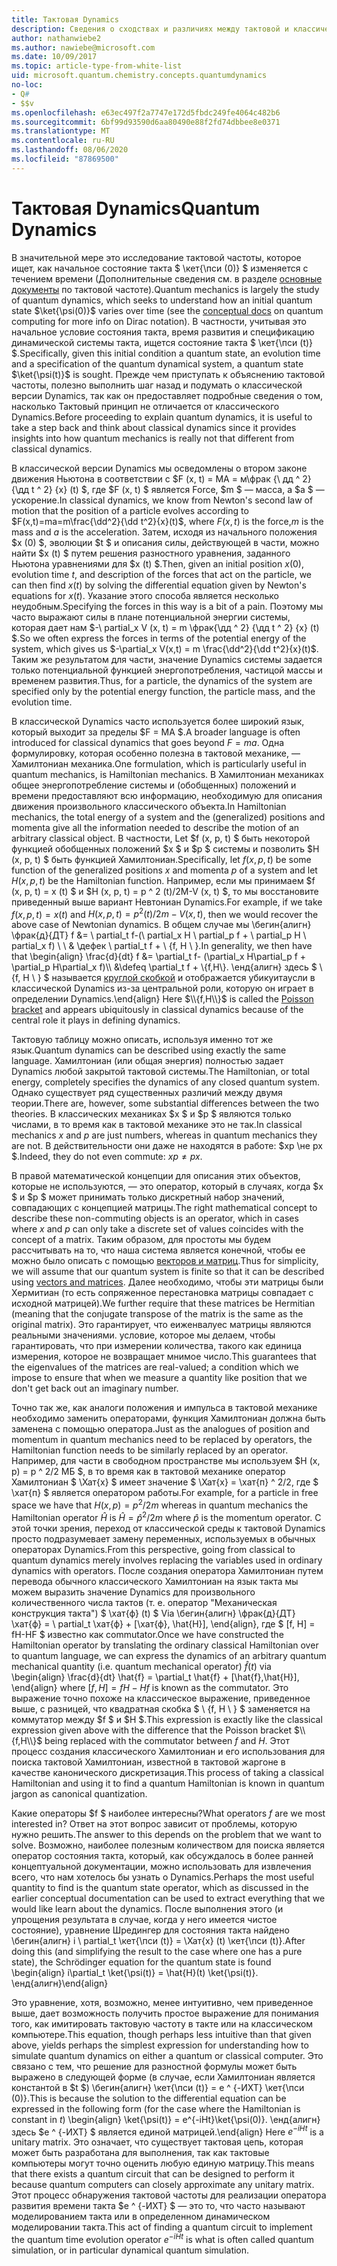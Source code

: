 ```yaml
---
title: Тактовая Dynamics
description: Сведения о сходствах и различиях между тактовой и классической Dynamics.
author: nathanwiebe2
ms.author: nawiebe@microsoft.com
ms.date: 10/09/2017
ms.topic: article-type-from-white-list
uid: microsoft.quantum.chemistry.concepts.quantumdynamics
no-loc:
- Q#
- $$v
ms.openlocfilehash: e63ec497f2a7747e172d5fbdc249fe4064c482b6
ms.sourcegitcommit: 6bf99d93590d6aa80490e88f2fd74dbbee8e0371
ms.translationtype: MT
ms.contentlocale: ru-RU
ms.lasthandoff: 08/06/2020
ms.locfileid: "87869500"
---
```

# <a name="quantum-dynamics"></a><span data-ttu-id="53c59-103">Тактовая Dynamics</span><span class="sxs-lookup"><span data-stu-id="53c59-103">Quantum Dynamics</span></span>

<span data-ttu-id="53c59-104">В значительной мере это исследование тактовой частоты, которое ищет, как начальное состояние такта $ \кет{\пси (0)} $ изменяется с течением времени (Дополнительные сведения см. в разделе [основные документы](xref:microsoft.quantum.concepts.dirac) по тактовой частоте).</span><span class="sxs-lookup"><span data-stu-id="53c59-104">Quantum mechanics is largely the study of quantum dynamics, which seeks to understand how an initial quantum state $\ket{\psi(0)}$ varies over time (see the [conceptual docs](xref:microsoft.quantum.concepts.dirac) on quantum computing for more info on Dirac notation).</span></span>
<span data-ttu-id="53c59-105">В частности, учитывая это начальное условие состояния такта, время развития и спецификацию динамической системы такта, ищется состояние такта $ \кет{\пси (t)} $.</span><span class="sxs-lookup"><span data-stu-id="53c59-105">Specifically, given this initial condition a quantum state, an evolution time and a specification of the quantum dynamical system, a quantum state $\ket{\psi(t)}$ is sought.</span></span>
<span data-ttu-id="53c59-106">Прежде чем приступать к объяснению тактовой частоты, полезно выполнить шаг назад и подумать о классической версии Dynamics, так как он предоставляет подробные сведения о том, насколько Тактовый принцип не отличается от классического Dynamics.</span><span class="sxs-lookup"><span data-stu-id="53c59-106">Before proceeding to explain quantum dynamics, it is useful to take a step back and think about classical dynamics since it provides insights into how quantum mechanics is really not that different from classical dynamics.</span></span>

<span data-ttu-id="53c59-107">В классической версии Dynamics мы осведомлены о втором законе движения Ньютона в соответствии с $F (x, t) = MA = м\фрак {\ дд ^ 2} {\дд t ^ 2} {x} (t) $, где $F (x, t) $ является Force, $m $ — масса, а $a $ — ускорение.</span><span class="sxs-lookup"><span data-stu-id="53c59-107">In classical dynamics, we know from Newton's second law of motion that the position of a particle evolves according to $F(x,t)=ma=m\frac{\dd^2}{\dd t^2}{x}(t)$, where $F(x,t)$ is the force,$m$ is the mass and $a$ is the acceleration.</span></span>
<span data-ttu-id="53c59-108">Затем, исходя из начального положения $x (0) $, эволюции $t $ и описания силы, действующей в части, можно найти $x (t) $ путем решения разностного уравнения, заданного Ньютона уравнениями для $x (t) $.</span><span class="sxs-lookup"><span data-stu-id="53c59-108">Then, given an initial position $x(0)$, evolution time $t$, and description of the forces that act on the particle, we can then find $x(t)$ by solving the differential equation given by Newton's equations for $x(t)$.</span></span>
<span data-ttu-id="53c59-109">Указание этого способа является несколько неудобным.</span><span class="sxs-lookup"><span data-stu-id="53c59-109">Specifying the forces in this way is a bit of a pain.</span></span>
<span data-ttu-id="53c59-110">Поэтому мы часто выражают силы в плане потенциальной энергии системы, которая дает нам $-\ partial_x V (x, t) = m \фрак{\дд ^ 2} {\дд t ^ 2} {x} (t) $.</span><span class="sxs-lookup"><span data-stu-id="53c59-110">So we often express the forces in terms of the potential energy of the system, which gives us $-\partial_x V(x,t) = m \frac{\dd^2}{\dd t^2}{x}(t)$.</span></span>
<span data-ttu-id="53c59-111">Таким же результатом для части, значение Dynamics системы задается только потенциальной функцией энергопотребления, частицой массы и временем развития.</span><span class="sxs-lookup"><span data-stu-id="53c59-111">Thus, for a particle, the dynamics of the system are specified only by the potential energy function, the particle mass, and the evolution time.</span></span>

<span data-ttu-id="53c59-112">В классической Dynamics часто используется более широкий язык, который выходит за пределы $F = MA $.</span><span class="sxs-lookup"><span data-stu-id="53c59-112">A broader language is often introduced for classical dynamics that goes beyond $F=ma$.</span></span>
<span data-ttu-id="53c59-113">Одна формулировку, которая особенно полезна в тактовой механике, — Хамилтониан механика.</span><span class="sxs-lookup"><span data-stu-id="53c59-113">One formulation, which is particularly useful in quantum mechanics, is Hamiltonian mechanics.</span></span>
<span data-ttu-id="53c59-114">В Хамилтониан механиках общее энергопотребление системы и (обобщенных) положений и времени предоставляют всю информацию, необходимую для описания движения произвольного классического объекта.</span><span class="sxs-lookup"><span data-stu-id="53c59-114">In Hamiltonian mechanics, the total energy of a system and the (generalized) positions and momenta give all the information needed to describe the motion of an arbitrary classical object.</span></span>
<span data-ttu-id="53c59-115">В частности, Let $f (x, p, t) $ быть некоторой функцией обобщенных положений $x $ и $p $ системы и позволить $H (x, p, t) $ быть функцией Хамилтониан.</span><span class="sxs-lookup"><span data-stu-id="53c59-115">Specifically, let $f(x,p,t)$ be some function of the generalized positions $x$ and momenta $p$ of a system and let $H(x,p,t)$ be the Hamiltonian function.</span></span>
<span data-ttu-id="53c59-116">Например, если мы принимаем $f (x, p, t) = x (t) $ и $H (x, p, t) = p ^ 2 (t)/2M-V (x, t) $, то мы восстановите приведенный выше вариант Невтониан Dynamics.</span><span class="sxs-lookup"><span data-stu-id="53c59-116">For example, if we take $f(x,p,t)= x(t)$ and $H(x,p,t)=p^2(t)/2m - V(x,t)$, then we would recover the above case of Newtonian dynamics.</span></span>
<span data-ttu-id="53c59-117">В общем случае мы \бегин{алигн} \фрак{д}{ДТ} f &= \ partial_t f-(\ partial_x H \ partial_p f + \ partial_p H \ partial_x f) \\ \\ & \дефек \ partial_t f + \\ {f, H \\ }.</span><span class="sxs-lookup"><span data-stu-id="53c59-117">In generality, we then have that \begin{align} \frac{d}{dt} f &= \partial_t f- (\partial_x H\partial_p f + \partial_p H\partial_x f)\\\\ &\defeq \partial_t f + \\{f,H\\}.</span></span>
<span data-ttu-id="53c59-118">\енд{алигн} здесь $ \\ {f, H \\ } $ называется [круглой скобкой](https://en.wikipedia.org/wiki/Poisson_bracket) и отображается убикуитаусли в классической Dynamics из-за центральной роли, которую он играет в определении Dynamics.</span><span class="sxs-lookup"><span data-stu-id="53c59-118">\end{align} Here $\\{f,H\\}$ is called the [Poisson bracket](https://en.wikipedia.org/wiki/Poisson_bracket) and appears ubiquitously in classical dynamics because of the central role it plays in defining dynamics.</span></span>

<span data-ttu-id="53c59-119">Тактовую таблицу можно описать, используя именно тот же язык.</span><span class="sxs-lookup"><span data-stu-id="53c59-119">Quantum dynamics can be described using exactly the same language.</span></span>
<span data-ttu-id="53c59-120">Хамилтониан (или общая энергия) полностью задает Dynamics любой закрытой тактовой системы.</span><span class="sxs-lookup"><span data-stu-id="53c59-120">The Hamiltonian, or total energy, completely specifies the dynamics of any closed quantum system.</span></span>
<span data-ttu-id="53c59-121">Однако существует ряд существенных различий между двумя теории.</span><span class="sxs-lookup"><span data-stu-id="53c59-121">There are, however, some substantial differences between the two theories.</span></span>
<span data-ttu-id="53c59-122">В классических механиках $x $ и $p $ являются только числами, в то время как в тактовой механике это не так.</span><span class="sxs-lookup"><span data-stu-id="53c59-122">In classical mechanics $x$ and $p$ are just numbers, whereas in quantum mechanics they are not.</span></span>
<span data-ttu-id="53c59-123">В действительности они даже не находятся в работе: $xp \не px $.</span><span class="sxs-lookup"><span data-stu-id="53c59-123">Indeed, they do not even commute: $xp \ne px$.</span></span>

<span data-ttu-id="53c59-124">В правой математической концепции для описания этих объектов, которые не используются, — это оператор, который в случаях, когда $x $ и $p $ может принимать только дискретный набор значений, совпадающих с концепцией матрицы.</span><span class="sxs-lookup"><span data-stu-id="53c59-124">The right mathematical concept to describe these non-commuting objects is an operator, which in cases where $x$ and $p$ can only take a discrete set of values coincides with the concept of a matrix.</span></span>
<span data-ttu-id="53c59-125">Таким образом, для простоты мы будем рассчитывать на то, что наша система является конечной, чтобы ее можно было описать с помощью [векторов и матриц](xref:microsoft.quantum.concepts.vectors).</span><span class="sxs-lookup"><span data-stu-id="53c59-125">Thus for simplicity, we will assume that our quantum system is finite so that it can be described using [vectors and matrices](xref:microsoft.quantum.concepts.vectors).</span></span>
<span data-ttu-id="53c59-126">Далее необходимо, чтобы эти матрицы были Хермитиан (то есть сопряженное перестановка матрицы совпадает с исходной матрицей).</span><span class="sxs-lookup"><span data-stu-id="53c59-126">We further require that these matrices be Hermitian (meaning that the conjugate transpose of the matrix is the same as the original matrix).</span></span>
<span data-ttu-id="53c59-127">Это гарантирует, что еиженвалуес матрицы являются реальными значениями. условие, которое мы делаем, чтобы гарантировать, что при измерении количества, такого как единица измерения, которое не возвращает мнимое число.</span><span class="sxs-lookup"><span data-stu-id="53c59-127">This guarantees that the eigenvalues of the matrices are real-valued; a condition which we impose to ensure that when we measure a quantity like position that we don't get back out an imaginary number.</span></span>

<span data-ttu-id="53c59-128">Точно так же, как аналоги положения и импульса в тактовой механике необходимо заменить операторами, функция Хамилтониан должна быть заменена с помощью оператора.</span><span class="sxs-lookup"><span data-stu-id="53c59-128">Just as the analogues of position and momentum in quantum mechanics need to be replaced by operators, the Hamiltonian function needs to be similarly replaced by an operator.</span></span>
<span data-ttu-id="53c59-129">Например, для части в свободном пространстве мы используем $H (x, p) = p ^ 2/2 МБ $, в то время как в тактовой механике оператор Хамилтониан $ \Хат{х} $ имеет значение $ \Хат{х} = \хат{п} ^ 2/2, где $ \хат{п} $ является оператором работы.</span><span class="sxs-lookup"><span data-stu-id="53c59-129">For example, for a particle in free space we have that $H(x,p) = p^2/2m$ whereas in quantum mechanics the Hamiltonian operator $\hat{H}$ is $\hat{H}= \hat{p}^2/2m$ where $\hat{p}$ is the momentum operator.</span></span>
<span data-ttu-id="53c59-130">С этой точки зрения, переход от классической среды к тактовой Dynamics просто подразумевает замену переменных, используемых в обычных операторах Dynamics.</span><span class="sxs-lookup"><span data-stu-id="53c59-130">From this perspective, going from classical to quantum dynamics merely involves replacing the variables used in ordinary dynamics with operators.</span></span>
<span data-ttu-id="53c59-131">После создания оператора Хамилтониан путем перевода обычного классического Хамилтониан на язык такта мы можем выразить значение Dynamics для произвольного количественного числа тактов (т. е. оператор "Механическая конструкция такта") $ \хат{ф} (t) $ Via \бегин{алигн} \фрак{д}{ДТ} \хат{ф} = \ partial_t \хат{ф} + [\хат{ф}, \hat{H}], \end{align}, где $ [f, H] = fH-HF $ известно как commutator.</span><span class="sxs-lookup"><span data-stu-id="53c59-131">Once we have constructed the Hamiltonian operator by translating the ordinary classical Hamiltonian over to quantum language, we can express the dynamics of an arbitrary quantum mechanical quantity (i.e. quantum mechanical operator) $\hat{f}(t)$ via \begin{align} \frac{d}{dt} \hat{f} = \partial_t \hat{f} + [\hat{f},\hat{H}], \end{align} where $[f,H] = fH -Hf$ is known as the commutator.</span></span>
<span data-ttu-id="53c59-132">Это выражение точно похоже на классическое выражение, приведенное выше, с разницей, что квадратная скобка $ \\ {f, H \\ } $ заменяется на коммутатор между $f $ и $H $.</span><span class="sxs-lookup"><span data-stu-id="53c59-132">This expression is exactly like the classical expression given above with the difference that the Poisson bracket $\\{f,H\\}$ being replaced with the commutator between $f$ and $H$.</span></span>
<span data-ttu-id="53c59-133">Этот процесс создания классического Хамилтониан и его использования для поиска тактовой Хамилтониан, известной в тактовой жаргоне в качестве канонического дискретизация.</span><span class="sxs-lookup"><span data-stu-id="53c59-133">This process of taking a classical Hamiltonian and using it to find a quantum Hamiltonian is known in quantum jargon as canonical quantization.</span></span>

<span data-ttu-id="53c59-134">Какие операторы $f $ наиболее интересны?</span><span class="sxs-lookup"><span data-stu-id="53c59-134">What operators $f$ are we most interested in?</span></span>  <span data-ttu-id="53c59-135">Ответ на этот вопрос зависит от проблемы, которую нужно решить.</span><span class="sxs-lookup"><span data-stu-id="53c59-135">The answer to this depends on the problem that we want to solve.</span></span>
<span data-ttu-id="53c59-136">Возможно, наиболее полезным количеством для поиска является оператор состояния такта, который, как обсуждалось в более ранней концептуальной документации, можно использовать для извлечения всего, что нам хотелось бы узнать о Dynamics.</span><span class="sxs-lookup"><span data-stu-id="53c59-136">Perhaps the most useful quantity to find is the quantum state operator, which as discussed in the earlier conceptual documentation can be used to extract everything that we would like learn about the dynamics.</span></span>
<span data-ttu-id="53c59-137">После выполнения этого (и упрощения результата в случае, когда у него имеется чистое состояние), уравнение Шредингер для состояния такта найдено \бегин{алигн} i \ partial_t \кет{\пси (t)} = \Хат{х} (t) \кет{\пси (t)}.</span><span class="sxs-lookup"><span data-stu-id="53c59-137">After doing this (and simplifying the result to the case where one has a pure state), the Schrödinger equation for the quantum state is found \begin{align} i\partial_t \ket{\psi(t)} = \hat{H}(t) \ket{\psi(t)}.</span></span>
<span data-ttu-id="53c59-138">\енд{алигн}</span><span class="sxs-lookup"><span data-stu-id="53c59-138">\end{align}</span></span>

<span data-ttu-id="53c59-139">Это уравнение, хотя, возможно, менее интуитивно, чем приведенное выше, дает возможность получить простое выражение для понимания того, как имитировать тактовую частоту в такте или на классическом компьютере.</span><span class="sxs-lookup"><span data-stu-id="53c59-139">This equation, though perhaps less intuitive than that given above, yields perhaps the simplest expression for understanding how to simulate quantum dynamics on either a quantum or classical computer.</span></span>
<span data-ttu-id="53c59-140">Это связано с тем, что решение для разностной формулы может быть выражено в следующей форме (в случае, если Хамилтониан является константой в $t $) \бегин{алигн} \кет{\пси (t)} = e ^ {-ИХТ} \кет{\пси (0)}.</span><span class="sxs-lookup"><span data-stu-id="53c59-140">This is because the solution to the differential equation can be expressed in the following form (for the case where the Hamiltonian is constant in $t$) \begin{align} \ket{\psi(t)} = e^{-iHt}\ket{\psi(0)}.</span></span>
<span data-ttu-id="53c59-141">\енд{алигн} здесь $e ^ {-ИХТ} $ является единой матрицей.</span><span class="sxs-lookup"><span data-stu-id="53c59-141">\end{align} Here $e^{-iHt}$ is a unitary matrix.</span></span>
<span data-ttu-id="53c59-142">Это означает, что существует тактовая цепь, которая может быть разработана для выполнения, так как тактовые компьютеры могут точно оценить любую единую матрицу.</span><span class="sxs-lookup"><span data-stu-id="53c59-142">This means that there exists a quantum circuit that can be designed to perform it because quantum computers can closely approximate any unitary matrix.</span></span>
<span data-ttu-id="53c59-143">Этот процесс обнаружения тактовой частоты для реализации оператора развития времени такта $e ^ {-ИХТ} $ — это то, что часто называют моделированием такта или в определенном динамическом моделировании такта.</span><span class="sxs-lookup"><span data-stu-id="53c59-143">This act of finding a quantum circuit to implement the quantum time evolution operator $e^{-iHt}$ is what is often called quantum simulation, or in particular dynamical quantum simulation.</span></span>
